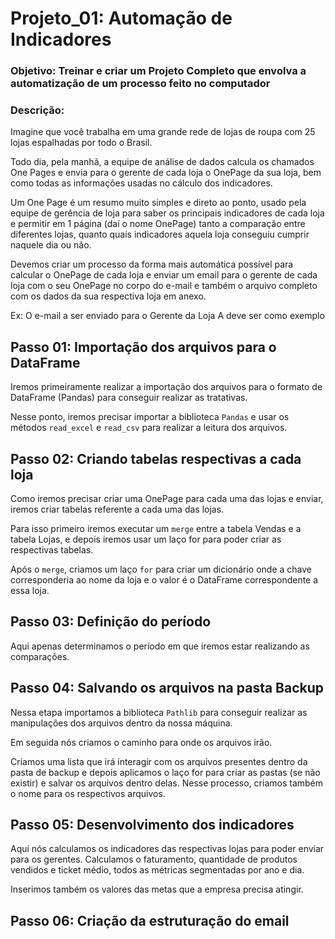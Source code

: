 # Projeto_01: Automação de Indicadores

### Objetivo: Treinar e criar um Projeto Completo que envolva a automatização de um processo feito no computador

### Descrição:

Imagine que você trabalha em uma grande rede de lojas de roupa com 25 lojas espalhadas por todo o Brasil.

Todo dia, pela manhã, a equipe de análise de dados calcula os chamados One Pages e envia para o gerente de cada loja o OnePage da sua loja, bem como todas as informações usadas no cálculo dos indicadores.

Um One Page é um resumo muito simples e direto ao ponto, usado pela equipe de gerência de loja para saber os principais indicadores de cada loja e permitir em 1 página (daí o nome OnePage) tanto a comparação entre diferentes lojas, quanto quais indicadores aquela loja conseguiu cumprir naquele dia ou não.

Devemos criar um processo da forma mais automática possível para calcular o OnePage de cada loja e enviar um email para o gerente de cada loja com o seu OnePage no corpo do e-mail e também o arquivo completo com os dados da sua respectiva loja em anexo.

Ex: O e-mail a ser enviado para o Gerente da Loja A deve ser como exemplo

## Passo 01: Importação dos arquivos para o DataFrame

Iremos primeiramente realizar a importação dos arquivos para o formato de DataFrame (Pandas) para conseguir realizar as tratativas.

Nesse ponto, iremos precisar importar a biblioteca `Pandas` e usar os métodos `read_excel` e `read_csv` para realizar a leitura dos arquivos.


## Passo 02: Criando tabelas respectivas a cada loja

Como iremos precisar criar uma OnePage para cada uma das lojas e enviar, iremos criar tabelas referente a cada uma das lojas.

Para isso primeiro iremos executar um `merge` entre a tabela Vendas e a tabela Lojas, e depois iremos usar um laço for para poder criar as respectivas tabelas.

Após o `merge`, criamos um laço `for` para criar um dicionário onde a chave corresponderia ao nome da loja e o valor é o DataFrame correspondente a essa loja.

## Passo 03: Definição do período

Aqui apenas determinamos o período em que iremos estar realizando as comparações.

## Passo 04: Salvando os arquivos na pasta Backup

Nessa etapa importamos a biblioteca `Pathlib` para conseguir realizar as manipulações dos arquivos dentro da nossa máquina.

Em seguida nós criamos o caminho para onde os arquivos irão.

Criamos uma lista que irá interagir com os arquivos presentes dentro da pasta de backup e depois aplicamos o laço for para criar as pastas (se não existir) e salvar os arquivos dentro delas. Nesse processo, criamos também o nome para os respectivos arquivos.

## Passo 05: Desenvolvimento dos indicadores

Aqui nós calculamos os indicadores das respectivas lojas para poder enviar para os gerentes. Calculamos o faturamento, quantidade de produtos vendidos e ticket médio, todos as métricas segmentadas por ano e dia.

Inserimos também os valores das metas que a empresa precisa atingir.


## Passo 06: Criação da estruturação do email







































